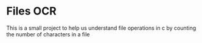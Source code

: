 # Files OCR
This is a small project to help us understand file operations in c by counting the number of characters in a file
